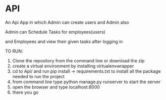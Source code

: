 # API

An Api App in which Admin can create users and Admin also

Admin can Schedule Tasks for employees(users)

and Employees and view their given tasks after logging in


TO RUN:

1) Clone the repository from the command line or download the zip
2) create a virtual environment by installing virtualenvwrapper
3) cd to Api/ and run pip install -> requirements.txt to install all the package needed to run the project
4) from command line type python manage.py runserver to start the server
5) open the browser and type localhost:8000
6) there you go
